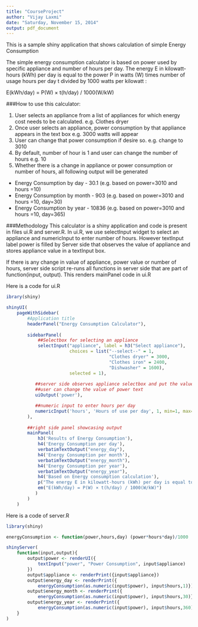 ```yaml
---
title: "CourseProject"
author: "Vijay Laxmi"
date: "Saturday, November 15, 2014"
output: pdf_document
---
```


This is a sample shiny application that shows calculation of simple Energy Consumption

The simple energy consumption calculator is based on power used by specific appliance and number of hours per day. The energy E in kilowatt-hours (kWh) per day is equal to the power P in watts (W) times number of usage hours per day t divided by 1000 watts per kilowatt :

E(kWh/day) = P(W) × t(h/day) / 1000(W/kW)

###How to use this calculator:
1. User selects an appliance from a list of appliances for which energy cost needs to be calculated. e.g. Clothes dryer 
2. Once user selects an appliance, power consumption by that appliance appears in the text box e.g. 3000 watts will appear
3. User can change that power consumption if desire so. e.g. change to 3010
4. By default, number of hour is 1 and user can change the number of hours e.g. 10
5. Whether there is a change in appliance or power consumption or number of hours, all following output will be generated
- Energy Consumption by day - 30.1 (e.g. based on power=3010 and hours =10)
- Energy Consumption by month - 903 (e.g. based on power=3010 and hours =10, day=30)
- Energy Consumption by year - 10836 (e.g. based on power=3010 and hours =10, day=365)

###Methodology
This calculator is a shiny application and code is present in files ui.R and server.R. In ui.R, we use selectInput widget to select an appliance and numericInput to enter number of hours. However textInput label power is filled by Server side that observes the value of appliance and stores appliance value in a textInput box.

If there is any change in value of appliance, power value or number of hours, server side script re-runs all functions in server side that are part of function(input, output). This renders mainPanel code in ui.R

Here is a code for ui.R


```r
ibrary(shiny)

shinyUI(
    pageWithSidebar(
        #Application title
        headerPanel("Energy Consumption Calculator"),
        
        sidebarPanel(
            ##Selectbox for selecting an appliance
            selectInput("appliance", label = h3("Select appliance"), 
                        choices = list("--select--" = 1, 
                                       "Clothes dryer" = 3000, 
                                       "Clothes iron" = 2400,
                                       "Dishwasher" = 1600), 
                        selected = 1),
            
           ##server side observes appliance selectbox and put the value in power text input
           ##user can change the value of power text
           uiOutput('power'),

           ##numeric input to enter hours per day
           numericInput('hours', 'Hours of use per day', 1, min=1, max=24, step=1)
        ),
        
        ##right side panel showcasing output
        mainPanel(
            h3('Results of Energy Consumption'),
            h4('Energy Consumption per day'),
            verbatimTextOutput("energy_day"),
            h4('Energy Consumption per month'),
            verbatimTextOutput("energy_month"),
            h4('Energy Consumption per year'),
            verbatimTextOutput("energy_year"),
            h4('Based on Energy consumption calculation'),
            p("The energy E in kilowatt-hours (kWh) per day is equal to the power P in watts (W) times number of usage hours per day t divided by 1000 watts per kilowatt:"),
            em("E(kWh/day) = P(W) × t(h/day) / 1000(W/kW)")
           )
        )
    )
```

Here is a code of server.R


```r
library(shiny)

energyConsumption <- function(power,hours,day) (power*hours*day)/1000

shinyServer(
    function(input,output){
        output$power <- renderUI({ 
            textInput("power", "Power Consumption", input$appliance)
        })
        output$appliance <- renderPrint({input$appliance})
        output$energy_day <- renderPrint({
            energyConsumption(as.numeric(input$power), input$hours,1)})
        output$energy_month <- renderPrint({
            energyConsumption(as.numeric(input$power), input$hours,30)})
        output$energy_year <- renderPrint({
            energyConsumption(as.numeric(input$power), input$hours,360)})
    }
)
```
